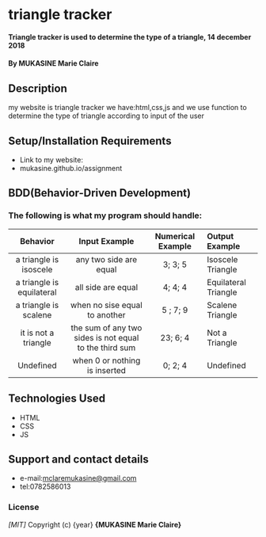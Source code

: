 # triangle tracker
#### Triangle tracker is used to determine the type of a triangle, 14 december 2018
#### By **MUKASINE Marie Claire**
## Description
my website is triangle tracker we have:html,css,js and we use function to determine the type of triangle according to input of the user
## Setup/Installation Requirements
* Link to my website:
* mukasine.github.io/assignment

## BDD(Behavior-Driven Development)
### The following is what my program should handle:

| Behavior | Input Example |Numerical Example| Output Example |
| :----:   | :-----------: | :------------: | :---------------|
|a triangle is isoscele| any two side are equal|3; 3; 5|Isoscele Triangle     |
|a triangle is equilateral| all side are equal|4; 4; 4| Equilateral Triangle|
|a triangle is scalene|when no sise equal to another |5 ; 7; 9| Scalene Triangle|
|it is not a triangle | the sum of any two sides is not equal to the third sum|23; 6; 4|Not a Triangle|
|Undefined|when 0 or nothing is inserted | 0; 2; 4|Undefined| 

## Technologies Used
  * HTML
  * CSS
  * JS

## Support and contact details
   * e-mail:mclaremukasine@gmail.com
* tel:0782586013
### License
*[MIT]*
Copyright (c) {year} **{MUKASINE Marie Claire}**